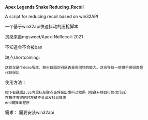 **Apex Legends Shake Reducing_Recoil**

A script for reducing recoil based on win32API

一个基于win32api快速抖动的压枪脚本

灵感来自mgsweet/Apex-NoRecoil-2021

不知道会不会被ban


缺点shortcoming:

    这仅仅是个demo版本，缺少截图识别是否是高倍镜的能力。这会导致一倍镜手感很奇怪
    代码很乱
    
使用方法：

    按下右键后2.5S内鼠标左键点击将会出发抖动效果（按键开镜自行修改代码） 
    在按住右键的时左键不会出发抖动效果
    end键推出程序
    
需求：
    需要安装win32api

